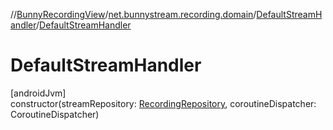//[BunnyRecordingView](../../../index.md)/[net.bunnystream.recording.domain](../index.md)/[DefaultStreamHandler](index.md)/[DefaultStreamHandler](-default-stream-handler.md)

# DefaultStreamHandler

[androidJvm]\
constructor(streamRepository: [RecordingRepository](../-recording-repository/index.md), coroutineDispatcher: CoroutineDispatcher)
